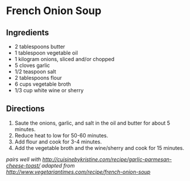 # French Onion Soup

## Ingredients
* 2 tablespoons butter
* 1 tablespoon  vegetable oil
* 1 kilogram    onions, sliced and/or chopped
* 5 cloves      garlic
* 1/2 teaspoon  salt
* 2 tablespoons flour
* 6 cups        vegetable broth
* 1/3 cup       white wine or sherry

## Directions
1. Saute the onions, garlic, and salt in the oil and butter for about 5 minutes.
2. Reduce heat to low for 50-60 minutes.
3. Add flour and cook for 3-4 minutes.
4. Add the vegetable broth and the wine/sherry and cook for 15 minutes.

*pairs well with http://cuisinebykristine.com/recipe/garlic-parmesan-cheese-toast/*
*adapted from http://www.vegetariantimes.com/recipe/french-onion-soup*
